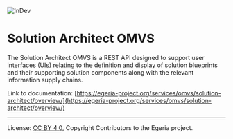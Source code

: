 <!-- SPDX-License-Identifier: CC-BY-4.0 -->
<!-- Copyright Contributors to the Egeria project. -->

![InDev](../../../images/egeria-content-status-in-development.png#pagewidth)

# Solution Architect OMVS 

The Solution Architect OMVS is a REST API designed to support user interfaces (UIs) relating to the definition and display of solution blueprints and their supporting solution components along with the relevant information supply chains.

Link to documentation: [https://egeria-project.org/services/omvs/solution-architect/overview/](https://egeria-project.org/services/omvs/solution-architect/overview/)

----
License: [CC BY 4.0](https://creativecommons.org/licenses/by/4.0/),
Copyright Contributors to the Egeria project.